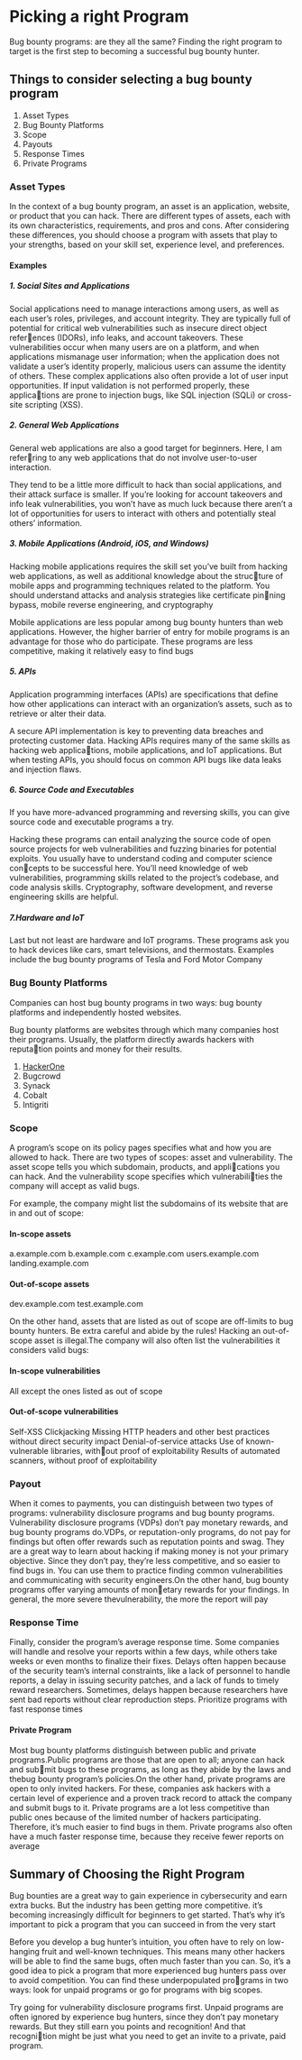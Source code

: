 # Picking a right Program

Bug bounty programs: are they all the same? Finding the right program to target is the first step to becoming a successful bug 
bounty hunter.

## Things to consider selecting a bug bounty program

1. Asset Types
2. Bug Bounty Platforms
3. Scope
4. Payouts
5. Response Times
6. Private Programs


### Asset Types

In the context of a bug bounty program, an asset is an application, website, or product that you can hack. There are different types of assets, each with its own characteristics, requirements, and pros and cons. After considering these differences, you should choose a program with assets that play to your strengths, based on your skill set, experience level, and preferences.

#### Examples

##### 1. Social Sites and Applications

Social applications need to manage interactions among users, as well as 
each user’s roles, privileges, and account integrity. They are typically full of 
potential for critical web vulnerabilities such as insecure direct object references (IDORs), info leaks, and account takeovers. These vulnerabilities occur 
when many users are on a platform, and when applications mismanage user 
information; when the application does not validate a user’s identity properly, 
malicious users can assume the identity of others. 
These complex applications also often provide a lot of user input 
opportunities. If input validation is not performed properly, these applications are prone to injection bugs, like SQL injection (SQLi) or cross-site 
scripting (XSS).

##### 2. General Web Applications
General web applications are also a good target for beginners. Here, I am referring to any web applications that do not involve user-to-user interaction.

They tend to be a little more difficult to hack than social applications, and their attack surface is smaller. If you’re looking for account takeovers and info leak vulnerabilities, you won’t have as much luck because there aren’t a lot of opportunities for users to interact 
with others and potentially steal others’ information.

##### 3. Mobile Applications (Android, iOS, and Windows)
Hacking mobile applications requires the skill set you’ve built from 
hacking web applications, as well as additional knowledge about the structure of mobile apps and programming techniques related to the platform. You should understand attacks and analysis strategies like certificate pinning bypass, mobile reverse engineering, and cryptography

Mobile applications are less popular among bug 
bounty hunters than web applications. However, the higher barrier of entry 
for mobile programs is an advantage for those who do participate. These 
programs are less competitive, making it relatively easy to find bugs


##### 5. APIs

Application programming interfaces (APIs) are specifications that define how 
other applications can interact with an organization’s assets, such as to 
retrieve or alter their data. 

A secure API 
implementation is key to preventing data breaches and protecting customer 
data. Hacking APIs requires many of the same skills as hacking web applications, mobile applications, and IoT applications. But when testing APIs, you 
should focus on common API bugs like data leaks and injection flaws.

##### 6. Source Code and Executables

If you have more-advanced programming and reversing skills, you can give 
source code and executable programs a try.


Hacking these programs can entail analyzing the source code of open 
source projects for web vulnerabilities and fuzzing binaries for potential 
exploits. You usually have to understand coding and computer science concepts to be successful here. You’ll need knowledge of web vulnerabilities, 
programming skills related to the project’s codebase, and code analysis 
skills. Cryptography, software development, and reverse engineering skills 
are helpful.

##### 7.Hardware and IoT
Last but not least are hardware and IoT programs. These programs ask you to 
hack devices like cars, smart televisions, and thermostats. Examples include 
the bug bounty programs of Tesla and Ford Motor Company


### Bug Bounty Platforms

Companies can host bug bounty programs in two ways: bug bounty platforms 
and independently hosted websites.

Bug bounty platforms are websites through which many companies host 
their programs. Usually, the platform directly awards hackers with reputation points and money for their results. 

1. [HackerOne](https://www.hackerone.com/)
2. Bugcrowd
3. Synack
4. Cobalt
5. Intigriti


### Scope

 A program’s scope on its policy pages specifies what and how you are allowed to hack. There are two types of scopes: asset and 
vulnerability. The asset scope tells you which subdomain, products, and applications you can hack. And the vulnerability scope specifies which vulnerabilities the company will accept as valid bugs.

For example, the company might list the subdomains of its website that are in and out of scope:

#### In-scope assets
a.example.com
b.example.com
c.example.com
users.example.com
landing.example.com

#### Out-of-scope assets
dev.example.com
test.example.com

On the other hand, assets that are listed as out of scope are off-limits to bug bounty hunters. Be extra careful and abide by the rules! Hacking an out-of-scope asset is illegal.The company will also often list the vulnerabilities it considers valid bugs:

#### In-scope vulnerabilities
All except the ones listed 
as out of scope

#### Out-of-scope vulnerabilities
Self-XSS
Clickjacking
Missing HTTP headers and other best 
practices without direct security impact
Denial-of-service attacks
Use of known-vulnerable libraries, without proof of exploitability
Results of automated scanners, without 
proof of exploitability

### Payout

When it comes to payments, you can distinguish between two types of programs: 
vulnerability disclosure programs and bug bounty programs. Vulnerability disclosure programs (VDPs) don’t pay monetary rewards, and bug bounty programs do.VDPs, or reputation-only programs, do not pay for findings but often offer rewards such as reputation points and swag. They are a great way to learn about hacking if making money is not your primary objective. Since they don’t pay, they’re less competitive, and so easier to find bugs in. You can use them to practice finding common vulnerabilities and communicating with security engineers.On the other hand, bug bounty programs offer varying amounts of monetary rewards for your findings. In general, the more severe thevulnerability, the more the report will pay


### Response Time

Finally, consider the program’s average response time. Some companies will handle and resolve your reports within a few days, while others take weeks or even months to finalize their fixes. Delays often happen because of the security team’s internal constraints, like a lack of personnel to handle reports, a delay in issuing security patches, and a lack of funds to timely reward researchers. Sometimes, delays happen because researchers have sent bad reports without clear reproduction steps. Prioritize programs with fast response times


#### Private Program

Most bug bounty platforms distinguish between public and private programs.Public programs are those that are open to all; anyone can hack and submit bugs to these programs, as long as they abide by the laws and thebug bounty program’s policies.On the other hand, private programs are open to only invited hackers. For these, companies ask hackers with a certain level of experience and a proven track record to attack the company and submit bugs to it. Private programs are a lot less competitive than public ones because of the limited number of hackers participating. Therefore, it’s much easier to find bugs in them. Private programs also often have a much faster response time, because they receive fewer reports on average



## Summary of Choosing the Right Program


Bug bounties are a great way to gain experience in cybersecurity and earn extra bucks. But the industry has been getting more competitive. it’s becoming increasingly difficult for beginners to get started. 
That’s why it’s important to pick a program that you can succeed in from 
the very start

Before you develop a bug hunter’s intuition, you often have to rely on 
low-hanging fruit and well-known techniques. This means many other 
hackers will be able to find the same bugs, often much faster than you can. 
So, it’s a good idea to pick a program that more experienced bug hunters 
pass over to avoid competition. You can find these underpopulated programs in two ways: look for unpaid programs or go for programs with big 
scopes.

Try going for vulnerability disclosure programs first. Unpaid programs 
are often ignored by experience bug hunters, since they don’t pay monetary 
rewards. But they still earn you points and recognition! And that recognition might be just what you need to get an invite to a private, paid program.
